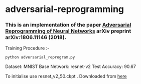 # adversarial-reprogramming

### This is an implementation of the paper [Adversarial Reprogramming of Neural Networks](https://arxiv.org/abs/1806.11146) arXiv preprint arXiv:1806.11146 (2018).

Training Procedure :-
```
python adversarial_reprogram.py
```
Dataset: MNIST
Base Network: resnet-v2
Test Accuracy: 90.67


To initialise use resnet_v2_50.ckpt . Downloaded from [here](https://github.com/tensorflow/models/tree/master/research/slim)
